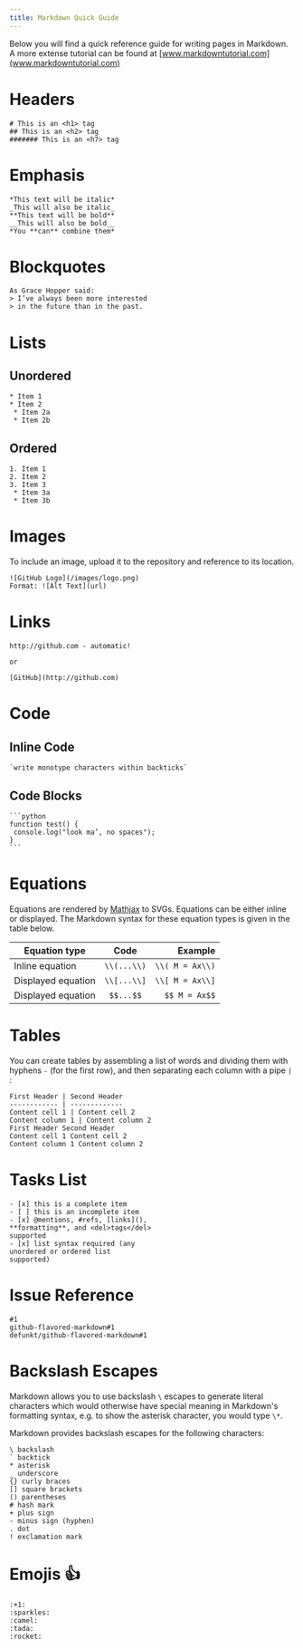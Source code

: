 ```yaml
---
title: Markdown Quick Guide
---
```

Below you will find a quick reference guide for writing pages in Markdown. A more extense tutorial can be found at [www.markdowntutorial.com](www.markdowntutorial.com)

# Headers
```
# This is an <h1> tag
## This is an <h2> tag
####### This is an <h7> tag
```

# Emphasis
```
*This text will be italic*
_This will also be italic_
**This text will be bold**
__This will also be bold__
*You **can** combine them*
```

# Blockquotes
```
As Grace Hopper said:
> I’ve always been more interested
> in the future than in the past.
```

# Lists
## Unordered
```
* Item 1
* Item 2
 * Item 2a
 * Item 2b
```

## Ordered
```
1. Item 1
2. Item 2
3. Item 3
 * Item 3a
 * Item 3b
```

# Images
To include an image, upload it to the repository and reference to its location.
```
![GitHub Logo](/images/logo.png)
Format: ![Alt Text](url)
```

# Links
```
http://github.com - automatic!

or

[GitHub](http://github.com)
```

# Code
## Inline Code
```
`write monotype characters within backticks`
```

## Code Blocks
````
```python
function test() {
 console.log("look ma’, no spaces");
}
```
````

# Equations
Equations are rendered by [Mathjax](https://www.mathjax.org/) to SVGs. Equations can be either inline or displayed. The Markdown syntax for these equation types is given in the table below.

| Equation type         | Code              | Example           |
| -------------         |:-------------:    | -----:            |
| Inline equation       | `\\(...\\)`       | `\\( M = Ax\\)`   |
| Displayed equation    | `\\[...\\]`       | `\\[ M = Ax\\]`   |
| Displayed equation    | `$$...$$`         | `$$ M = Ax$$`     |

# Tables
You can create tables by assembling a list of words and dividing them with hyphens `-` (for the first row), and then separating each column with a pipe `|` :

```
First Header | Second Header
------------ | -------------
Content cell 1 | Content cell 2
Content column 1 | Content column 2
First Header Second Header
Content cell 1 Content cell 2
Content column 1 Content column 2
```

# Tasks List
```
- [x] this is a complete item
- [ ] this is an incomplete item
- [x] @mentions, #refs, [links](),
**formatting**, and <del>tags</del>
supported
- [x] list syntax required (any
unordered or ordered list
supported)
```

# Issue Reference
```
#1
github-flavored-markdown#1
defunkt/github-flavored-markdown#1
```

# Backslash Escapes
Markdown allows you to use backslash `\` escapes to generate literal characters which would otherwise have special meaning in Markdown's formatting syntax, e.g. to show the asterisk character, you would type `\*`.

Markdown provides backslash escapes for
the following characters:
```
\ backslash
` backtick
* asterisk
_ underscore
{} curly braces
[] square brackets
() parentheses
# hash mark
+ plus sign
- minus sign (hyphen)
. dot
! exclamation mark
```

# Emojis :+1:
```
:+1:
:sparkles:
:camel:
:tada:
:rocket:
```
